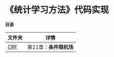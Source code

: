 # 《统计学习方法》代码实现

**目录**

| 文件夹     | 详情                   |
| ---------- | ---------------------- |
| [CRF](CRF) | 第11章：**条件随机场** |

